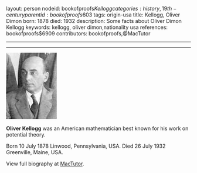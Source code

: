 layout: person
nodeid: bookofproofs$Kellogg
categories: history,19th-century
parentid: bookofproofs$603
tags: origin-usa
title: Kellogg, Oliver Dimon
born: 1878
died: 1932
description: Some facts about Oliver Dimon Kellogg
keywords: kellogg, oliver dimon,nationality usa
references: bookofproofs$6909
contributors: bookofproofs,@MacTutor

---


---

![Kellogg.jpg](https://github.com/bookofproofs/bookofproofs.github.io/blob/main/_sources/_assets/images/portraits/Kellogg.jpg?raw=true)

**Oliver Kellogg** was an American mathematician best known for his work on potential theory.

Born 10 July 1878 Linwood, Pennsylvania, USA. Died 26 July 1932 Greenville, Maine, USA.


View full biography at [MacTutor](https://mathshistory.st-andrews.ac.uk/Biographies/Kellogg/).